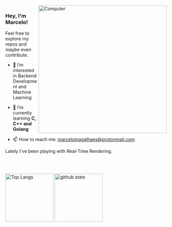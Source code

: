 <img src="https://github.com/magalhaesm/magalhaesm/assets/32808884/45853f8a-5ec1-4fce-a005-ddd3983d0fd5" min-width="400px" max-width="400px" width="400px" align="right" alt="Computer">

<p align="left"> 
  <h3><b>Hey, I'm Marcelo!</b></h3>
  Feel free to explore my repos and maybe even contribute.
</p>

<p align="left">

- 👀 I’m interested in Backend Development and Machine Learning
  
- 🌱 I’m currently learning **C, C++ and Golang**

- 📫 How to reach me: marcelomagalhaes@protonmail.com
</p>

Lately I've been playing with Real-Time Rendering.

<br><br>

<p align="left">
	  <img alt="Top Langs" height="150px" src="https://github-readme-stats.vercel.app/api/top-langs/?username=magalhaesm&layout=compact&show_icons=true&theme=dark" />
    <img alt="github stats" height="150px" src="https://github-readme-stats.vercel.app/api?username=magalhaesm&theme=dark&show_icons=ture" />
</p>
